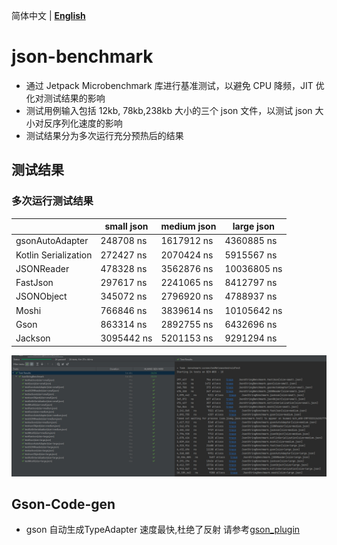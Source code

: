 简体中文 | **[English](README-en.md)**

# json-benchmark
- 通过 Jetpack Microbenchmark 库进行基准测试，以避免 CPU 降频，JIT 优化对测试结果的影响
- 测试用例输入包括 12kb, 78kb,238kb 大小的三个 json 文件，以测试 json 大小对反序列化速度的影响
- 测试结果分为多次运行充分预热后的结果

## 测试结果
### 多次运行测试结果
|                      | small json    | medium json    | large json    |
|----------------------|---------------|----------------|---------------|
| gsonAutoAdapter      | 248708     ns | 1617912 ns     | 4360885    ns |
| Kotlin Serialization | 272427    ns  | 2070424 ns     | 5915567   ns  |
| JSONReader           | 478328    ns  | 3562876   ns   | 10036805  ns  |
| FastJson             | 297617    ns  | 2241065   ns   | 8412797   ns  |
| JSONObject           | 345072    ns  | 2796920   ns   | 4788937   ns  |
| Moshi                | 766846    ns  | 3839614   ns   | 10105642  ns  |
| Gson                 | 863314    ns  | 2892755   ns   | 6432696   ns  |
| Jackson              | 3095442   ns  | 5201153   ns   | 9291294   ns  |


![](img/jsonpk.png)

## Gson-Code-gen
- gson 自动生成TypeAdapter 速度最快,杜绝了反射 请参考[gson_plugin](https://github.com/NBXXF/gson_plugin)


